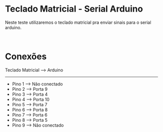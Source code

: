 <h1>Teclado Matricial - Serial Arduino</h1>

Neste teste utilizaremos o teclado matricial pra enviar sinais para o serial arduino.

<div></br>
<h1>Conexões</h1>

<stong>Teclado Matricial --> Arduino</stong>

___

- Pino 1 --> Não conectado
- Pino 2 --> Porta 9
- Pino 3 --> Porta 4
- Pino 4 --> Porta 10
- Pino 5 --> Porta 7
- Pino 6 --> Porta 8
- Pino 7 --> Porta 6
- Pino 8 --> Porta 5
- Pino 9 --> Não conectado
</div>
